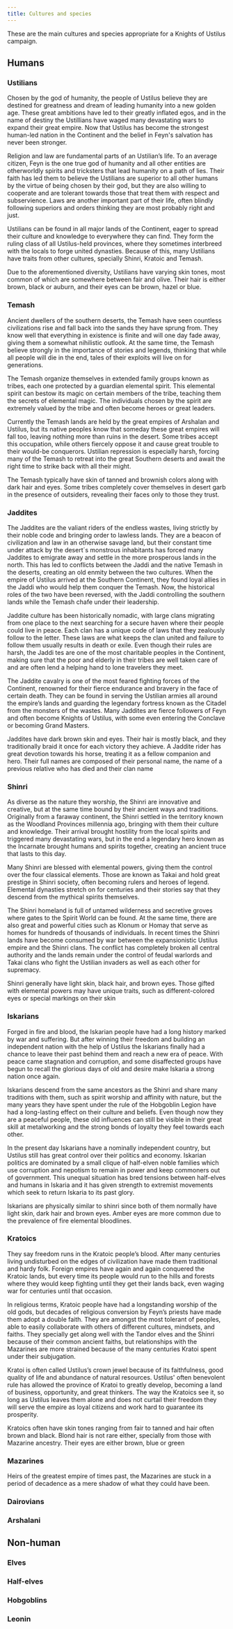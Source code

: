 ```yaml
---
title: Cultures and species
---
```


These are the main cultures and species appropriate for a Knights of Ustilus campaign.

## Humans

### Ustilians

Chosen by the god of humanity, the people of Ustilus believe they are destined for greatness and dream of leading humanity into a new golden age. These great ambitions have led to their greatly inflated egos, and in the name of destiny the Ustillians have waged many devastating wars to expand their great empire. Now that Ustilus has become the strongest human-led nation in the Continent and the belief in Feyn's salvation has never been stronger.

Religion and law are fundamental parts of an Ustilian’s life. To an average citizen, Feyn is the one true god of humanity and all other entities are otherworldly spirits and tricksters that lead humanity on a path of lies. Their faith has led them to believe the Ustilians are superior to all other humans by the virtue of being chosen by their god, but they are also willing to cooperate and are tolerant towards those that treat them with respect and subservience. Laws are another important part of their life, often blindly following superiors and orders thinking they are most probably right and just.

Ustilians can be found in all major lands of the Continent, eager to spread their culture and knowledge to everywhere they can find. They form the ruling class of all Ustilus-held provinces, where they sometimes interbreed with the locals to forge united dynasties. Because of this, many Ustilians have traits from other cultures, specially Shinri, Kratoic and Temash. 

Due to the aforementioned diversity, Ustilians have varying skin tones, most common of which are somewhere between fair and olive. Their hair is either brown, black or auburn, and their eyes can be brown, hazel or blue.

### Temash

Ancient dwellers of the southern deserts, the Temash have seen countless civilizations rise and fall back into the sands they have sprung from. They know well that everything in existence is finite and will one day fade away, giving them a somewhat nihilistic outlook. At the same time, the Temash believe strongly in the importance of stories and legends, thinking that while all people will die in the end, tales of their exploits will live on for generations.

The Temash organize themselves in extended family groups known as tribes, each one protected by a guardian elemental spirit. This elemental spirit can bestow its magic on certain members of the tribe, teaching them the secrets of elemental magic. The individuals chosen by the spirit are extremely valued by the tribe and often become heroes or great leaders.

Currently the Temash lands are held by the great empires of Arshalan and Ustilus, but its native peoples know that someday these great empires will fall too, leaving nothing more than ruins in the desert. Some tribes accept this occupation, while others fiercely oppose it and cause great trouble to their would-be conquerors. Ustilian repression is especially harsh, forcing many of the Temash to retreat into the great Southern deserts and await the right time to strike back with all their might.

The Temash typically have skin of tanned and brownish colors along with dark hair and eyes. Some tribes completely cover themselves in desert garb in the presence of outsiders, revealing their faces only to those they trust.  

### Jaddites

The Jaddites are the valiant riders of the endless wastes, living strictly by their noble code and bringing order to lawless lands. They are a beacon of civilization and law in an otherwise savage land, but their constant time under attack by the desert´s monstrous inhabitants has forced many Jaddites to emigrate away and settle in the more prosperous lands in the north. This has led to conflicts between the Jaddi and the native Temash in the deserts, creating an old enmity between the two cultures. When the empire of Ustilus arrived at the Southern Continent, they found loyal allies in the Jaddi who would help them conquer the Temash. Now, the historical roles of the two have been reversed, with the Jaddi controlling the southern lands while the Temash chafe under their leadership.

Jaddite culture has been historically nomadic, with large clans migrating from one place to the next searching for a secure haven where their people could live in peace. Each clan has a unique code of laws that they zealously follow to the letter. These laws are what keeps the clan united and failure to follow them usually results in death or exile. Even though their rules are harsh, the Jaddi tes are one of the most charitable peoples in the Continent, making sure that the poor and elderly in their tribes are well taken care of and are often lend a helping hand to lone travelers they meet.

The Jaddite cavalry is one of the most feared fighting forces of the Continent, renowned for their fierce endurance and bravery in the face of certain death. They can be found in serving the Ustilian armies all around the empire’s lands and guarding the legendary fortress known as the Citadel from the monsters of the wastes. Many Jaddites are fierce followers of Feyn and often become Knights of Ustilus, with some even entering the Conclave or becoming Grand Masters. 

Jaddites have dark brown skin and eyes. Their hair is mostly black, and they traditionally braid it once for each victory they achieve.  A Jaddite rider has great devotion towards his horse, treating it as a fellow companion and hero. Their full names are composed of their personal name, the name of a previous relative who has died and their clan name

### Shinri

As diverse as the nature they worship, the Shinri are innovative and creative, but at the same time bound by their ancient ways and traditions. Originally from a faraway continent, the Shinri settled in the territory known as the Woodland Provinces millennia ago, bringing with them their culture and knowledge. Their arrival brought hostility from the local spirits and triggered many devastating wars, but in the end a legendary hero known as the Incarnate brought humans and spirits together, creating an ancient truce that lasts to this day. 

Many Shinri are blessed with elemental powers, giving them the control over the four classical elements. Those are known as Takai and hold great prestige in Shinri society, often becoming rulers and heroes of legend. Elemental dynasties stretch on for centuries and their stories say that they descend from the mythical spirits themselves. 

The Shinri homeland is full of untamed wilderness and secretive groves where gates to the Spirit World can be found. At the same time, there are also great and powerful cities such as Klonum or Homay that serve as homes for hundreds of thousands of individuals. In recent times the Shinri lands have become consumed by war between the expansionistic Ustilus empire and the Shinri clans. The conflict has completely broken all central authority and the lands remain under the control of feudal warlords and Takai clans who fight the Ustilian invaders as well as each other for supremacy.

Shinri generally have light skin, black hair, and brown eyes. Those gifted with elemental powers may have unique traits, such as different-colored eyes or special markings on their skin

### Iskarians

Forged in fire and blood, the Iskarian people have had a long history marked by war and suffering. But after winning their freedom and building an independent nation with the help of Ustilus the Iskarians finally had a chance to leave their past behind them and reach a new era of peace. With peace came stagnation and corruption, and some disaffected groups have begun to recall the glorious days of old and desire make Iskaria a strong nation once again.

Iskarians descend from the same ancestors as the Shinri and share many traditions with them, such as spirit worship and affinity with nature, but the many years they have spent under the rule of the Hobgoblin Legion have had a long-lasting effect on their culture and beliefs. Even though now they are a peaceful people, these old influences can still be visible in their great skill at metalworking and the strong bonds of loyalty they feel towards each other.

In the present day Iskarians have a nominally independent country, but Ustilus still has great control over their politics and economy. Iskarian politics are dominated by a small clique of half-elven noble families which use corruption and nepotism to remain in power and keep commoners out of government. This unequal situation has bred tensions between half-elves and humans in Iskaria and it has given strength to extremist movements which seek to return Iskaria to its past glory.

Iskarians are physically similar to shinri since both of them normally have light skin, dark hair and brown eyes. Amber eyes are more common due to the prevalence of fire elemental bloodlines.

### Kratoics

They say freedom runs in the Kratoic people’s blood. After many centuries living undisturbed on the edges of civilization have made them traditional and hardy folk. Foreign empires have again and again conquered the Kratoic lands, but every time its people would run to the hills and forests where they would keep fighting until they get their lands back, even waging war for centuries until that occasion. 

In religious terms, Kratoic people have had a longstanding worship of the old gods, but decades of religious conversion by Feyn’s priests have made them adopt a double faith. They are amongst the most tolerant of peoples, able to easily collaborate with others of different cultures, mindsets, and faiths. They specially get along well with the Tandor elves and the Shinri because of their common ancient faiths, but relationships with the Mazarines are more strained because of the many centuries Kratoi spent under their subjugation. 

Kratoi is often called Ustilus’s crown jewel because of its faithfulness, good quality of life and abundance of natural resources. Ustilus' often benevolent rule has allowed the province of Kratoi to greatly develop, becoming a land of business, opportunity, and great thinkers. The way the Kratoics see it, so long as Ustilus leaves them alone and does not curtail their freedom they will serve the empire as loyal citizens and work hard to guarantee its prosperity. 

Kratoics often have skin tones ranging from fair to tanned and hair often brown and black. Blond hair is not rare either, specially from those with Mazarine ancestry. Their eyes are either brown, blue or green

### Mazarines

Heirs of the greatest empire of times past, the Mazarines are stuck in a period of decadence as a mere shadow of what they could have been. 

### Dairovians



### Arshalani

## Non-human

### Elves



### Half-elves



### Hobgoblins



### Leonin